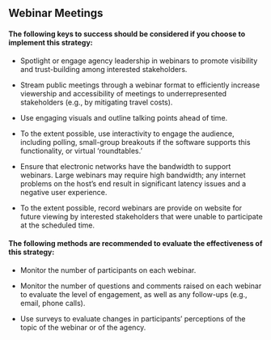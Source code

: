 ## Webinar Meetings
#### The following keys to success should be considered if you choose to implement this strategy:
-  Spotlight or engage agency leadership in webinars to promote visibility and trust-building among interested stakeholders. 

-  Stream public meetings through a webinar format to efficiently increase viewership and accessibility of meetings to underrepresented stakeholders (e.g., by mitigating travel costs).

-  Use engaging visuals and outline talking points ahead of time. 

-  To the extent possible, use interactivity to engage the audience, including polling, small-group breakouts if the software supports this functionality, or virtual ‘roundtables.’

-  Ensure that electronic networks have the bandwidth to support webinars. Large webinars may require high bandwidth; any internet problems on the host’s end result in significant latency issues and a negative user experience. 

-  To the extent possible, record webinars are provide on website for future viewing by interested stakeholders that were unable to participate at the scheduled time.


#### The following methods are recommended to evaluate the effectiveness of this strategy:
-  Monitor the number of participants on each webinar. 

-  Monitor the number of questions and comments raised on each webinar to evaluate the level of engagement, as well as any follow-ups (e.g., email, phone calls). 

-  Use surveys to evaluate changes in participants’ perceptions of the topic of the webinar or of the agency. 
